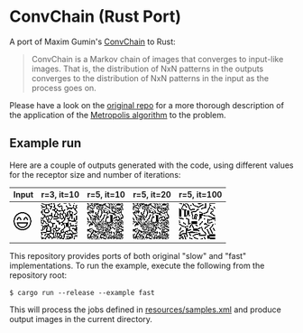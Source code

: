 # ConvChain (Rust Port)

A port of Maxim Gumin's [ConvChain] to Rust:
 
> ConvChain is a Markov chain of images that converges to input-like images.
> That is, the distribution of NxN patterns in the outputs converges to the distribution
> of NxN patterns in the input as the process goes on.

Please have a look on the [original repo](https://github.com/mxgmn/ConvChain) for a
more thorough description of the application of the [Metropolis algorithm] to the problem. 


## Example run

Here are a couple of outputs generated with the code, using different values
for the receptor size and number of iterations:

| Input | r=3, it=10 | r=5, it=10 | r=5, it=20 | r=5, it=100 |  
|---|---|---|---|---|
| ![](resources/Smile.png) | ![](docs/smile-10-3.png) | ![](docs/smile-10-5.png) | ![](docs/smile-10-5.png) | ![](docs/smile-100-5.png) |

This repository provides ports of both original "slow" and "fast" implementations. 
To run the example, execute the following from the repository root:

```console
$ cargo run --release --example fast
```

This will process the jobs defined in [resources/samples.xml] and produce output images
in the current directory.

[ConvChain]: https://github.com/mxgmn/ConvChain
[resources/samples.xml]: resources/samples.xml
[Metropolis algorithm]: https://en.wikipedia.org/wiki/Metropolis%E2%80%93Hastings_algorithm
